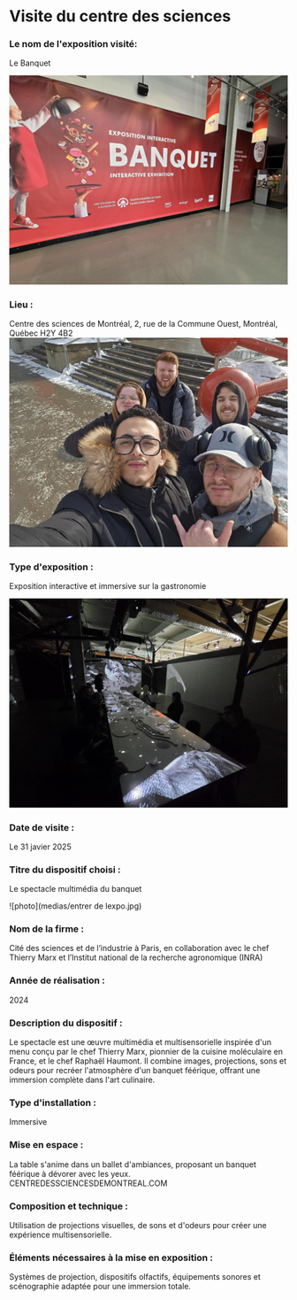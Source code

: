 # Visite du centre des sciences

### Le nom de l'exposition visité:
Le Banquet

![photo](medias/entrer_banquet.jpg)
### Lieu : 
Centre des sciences de Montréal, 2, rue de la Commune Ouest, Montréal, Québec H2Y 4B2
![photo](medias/photo_devant_du_centre.jpg)
 
### Type d'exposition :
Exposition interactive et immersive sur la gastronomie

![photo](medias/table_vue_ensemble.jpg)
 
### Date de visite :
Le 31 javier 2025
 
### Titre du dispositif choisi : 
Le spectacle multimédia du banquet

![photo](medias/entrer de lexpo.jpg)
 
### Nom de la firme : 
Cité des sciences et de l’industrie à Paris, en collaboration avec le chef Thierry Marx et l’Institut national de la recherche agronomique (INRA)
 
### Année de réalisation : 
2024
 
### Description du dispositif : 
Le spectacle est une œuvre multimédia et multisensorielle inspirée d'un menu conçu par le chef Thierry Marx, pionnier de la cuisine moléculaire en France, et le chef Raphaël Haumont. Il combine images, projections, sons et odeurs pour recréer l'atmosphère d'un banquet féérique, offrant une immersion complète dans l'art culinaire.
 
### Type d'installation : 
Immersive
 
### Mise en espace : 
La table s'anime dans un ballet d'ambiances, proposant un banquet féérique à dévorer avec les yeux.
CENTREDESSCIENCESDEMONTREAL.COM
 
### Composition et technique :
Utilisation de projections visuelles, de sons et d'odeurs pour créer une expérience multisensorielle.
 
### Éléments nécessaires à la mise en exposition : 
Systèmes de projection, dispositifs olfactifs, équipements sonores et scénographie adaptée pour une immersion totale.
